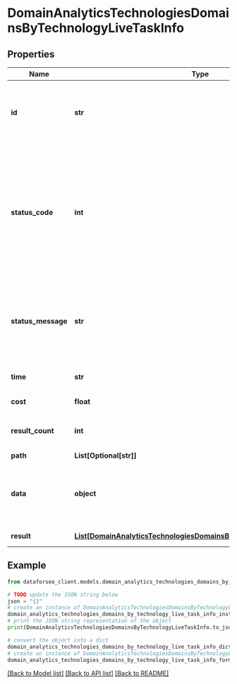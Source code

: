 # DomainAnalyticsTechnologiesDomainsByTechnologyLiveTaskInfo


## Properties

Name | Type | Description | Notes
------------ | ------------- | ------------- | -------------
**id** | **str** | task identifier unique task identifier in our system in the UUID format | [optional] 
**status_code** | **int** | status code of the task generated by DataForSEO, can be within the following range: 10000-60000 you can find the full list of the response codes here | [optional] 
**status_message** | **str** | informational message of the task you can find the full list of general informational messages here | [optional] 
**time** | **str** | execution time, seconds | [optional] 
**cost** | **float** | total tasks cost, USD | [optional] 
**result_count** | **int** | number of elements in the result array | [optional] 
**path** | **List[Optional[str]]** | URL path | [optional] 
**data** | **object** | contains the same parameters that you specified in the POST request | [optional] 
**result** | [**List[DomainAnalyticsTechnologiesDomainsByTechnologyLiveResultInfo]**](DomainAnalyticsTechnologiesDomainsByTechnologyLiveResultInfo.md) | array of results | [optional] 

## Example

```python
from dataforseo_client.models.domain_analytics_technologies_domains_by_technology_live_task_info import DomainAnalyticsTechnologiesDomainsByTechnologyLiveTaskInfo

# TODO update the JSON string below
json = "{}"
# create an instance of DomainAnalyticsTechnologiesDomainsByTechnologyLiveTaskInfo from a JSON string
domain_analytics_technologies_domains_by_technology_live_task_info_instance = DomainAnalyticsTechnologiesDomainsByTechnologyLiveTaskInfo.from_json(json)
# print the JSON string representation of the object
print(DomainAnalyticsTechnologiesDomainsByTechnologyLiveTaskInfo.to_json())

# convert the object into a dict
domain_analytics_technologies_domains_by_technology_live_task_info_dict = domain_analytics_technologies_domains_by_technology_live_task_info_instance.to_dict()
# create an instance of DomainAnalyticsTechnologiesDomainsByTechnologyLiveTaskInfo from a dict
domain_analytics_technologies_domains_by_technology_live_task_info_form_dict = domain_analytics_technologies_domains_by_technology_live_task_info.from_dict(domain_analytics_technologies_domains_by_technology_live_task_info_dict)
```
[[Back to Model list]](../README.md#documentation-for-models) [[Back to API list]](../README.md#documentation-for-api-endpoints) [[Back to README]](../README.md)


